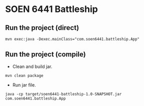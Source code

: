 # SOEN 6441 Battleship

## Run the project (direct)
```shell
mvn exec:java -Dexec.mainClass="com.soen6441.battleship.App"
```

## Run the project (compile)
- Clean and build jar.
```shell
mvn clean package
```
- Run jar file.
```shell
java -cp target/soen6441-battleship-1.0-SNAPSHOT.jar com.soen6441.battleship.App
```